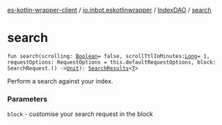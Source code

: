 [es-kotlin-wrapper-client](../../index.md) / [io.inbot.eskotlinwrapper](../index.md) / [IndexDAO](index.md) / [search](./search.md)

# search

`fun search(scrolling: `[`Boolean`](https://kotlinlang.org/api/latest/jvm/stdlib/kotlin/-boolean/index.html)` = false, scrollTtlInMinutes: `[`Long`](https://kotlinlang.org/api/latest/jvm/stdlib/kotlin/-long/index.html)` = 1, requestOptions: RequestOptions = this.defaultRequestOptions, block: SearchRequest.() -> `[`Unit`](https://kotlinlang.org/api/latest/jvm/stdlib/kotlin/-unit/index.html)`): `[`SearchResults`](../-search-results/index.md)`<`[`T`](index.md#T)`>`

Perform a search against your index.

### Parameters

`block` - customise your search request in the block